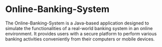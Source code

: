 # Online-Banking-System

The Online-Banking-System is a Java-based application designed to simulate the functionalities of a real-world banking system in an online environment. It provides users with a secure platform to perform various banking activities conveniently from their computers or mobile devices.

